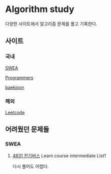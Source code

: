 # Algorithm study

다양한 사이트에서 알고리즘 문제를 풀고 기록한다.

## 사이트

### 국내

[SWEA](https://swexpertacademy.com/main/main.do)

[Programmers](https://programmers.co.kr/)

[baekjoon](https://www.acmicpc.net/)

### 해외

[Leetcode](https://leetcode.com/)

## 어려웠던 문제들
### SWEA
1. [4831 전기버스](https://swexpertacademy.com/main/learn/course/lectureProblemViewer.do) Learn course intermediate List1

   다시 풀어도 어렵다.

   